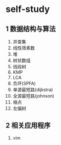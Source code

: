 # self-study
## 1 数据结构与算法  
1. 并查集
2. 线性筛素数  
3. 堆  
4. 树状数组  
5. 线段树  
6. KMP
7. LCA
8. 负环(SPFA)
9. 单源最短路(dijkstra)
10. 全源最短路(johnson)
11. 缩点
12. 左偏树
## 2 相关应用程序
1. vim

